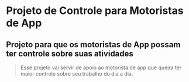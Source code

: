 # Projeto de Controle para **Motoristas de App**

## Projeto para que os motoristas de App possam ter controle sobre suas atividades

> Esse projeto vai servir de apoio ao motorista de app que queira ter maior controle sobre seu trabalho do dia a dia.
